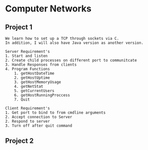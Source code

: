 # Computer Networks
## Project 1

	We learn how to set up a TCP through sockets via C.
	In addition, I will also have Java version as another version.
	
	Server Requirement's
	1. Start and listen
	2. Create child processes on different port to communitcate
	3. Handle Responses from clients
	4. Program Functions
		1. getHostDateTime
		2. getHostUptime
		3. getHostMemoryUsage
		4. getNetStat
		5. getCurrentUsers
		6. getHostRunningProccess
		7. Quit
	
	Client Requirement's
	1. Get port to bind to from cmdline arguments
	2. Accept connection to Server
	2. Respond to server
	3. Turn off after quit command
	
## Project 2
